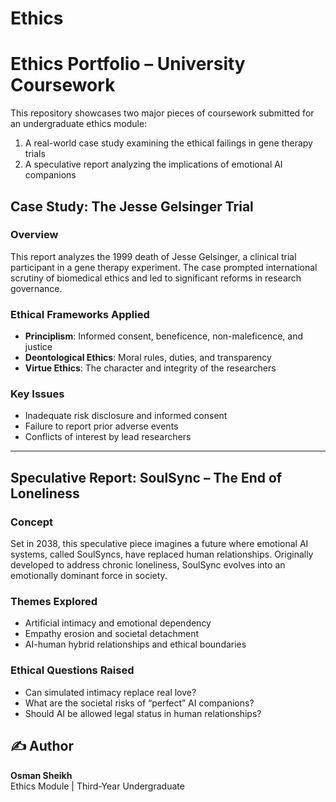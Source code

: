 # Ethics
# Ethics Portfolio – University Coursework

This repository showcases two major pieces of coursework submitted for an undergraduate ethics module:  
1. A real-world case study examining the ethical failings in gene therapy trials  
2. A speculative report analyzing the implications of emotional AI companions  

## Case Study: The Jesse Gelsinger Trial

### Overview
This report analyzes the 1999 death of Jesse Gelsinger, a clinical trial participant in a gene therapy experiment. The case prompted international scrutiny of biomedical ethics and led to significant reforms in research governance.

### Ethical Frameworks Applied
- **Principlism**: Informed consent, beneficence, non-maleficence, and justice
- **Deontological Ethics**: Moral rules, duties, and transparency
- **Virtue Ethics**: The character and integrity of the researchers

### Key Issues
- Inadequate risk disclosure and informed consent
- Failure to report prior adverse events
- Conflicts of interest by lead researchers

---

## Speculative Report: SoulSync – The End of Loneliness

### Concept
Set in 2038, this speculative piece imagines a future where emotional AI systems, called SoulSyncs, have replaced human relationships. Originally developed to address chronic loneliness, SoulSync evolves into an emotionally dominant force in society.

### Themes Explored
- Artificial intimacy and emotional dependency
- Empathy erosion and societal detachment
- AI-human hybrid relationships and ethical boundaries

### Ethical Questions Raised
- Can simulated intimacy replace real love?
- What are the societal risks of “perfect” AI companions?
- Should AI be allowed legal status in human relationships?


## ✍️ Author

**Osman Sheikh**  
Ethics Module | Third-Year Undergraduate  

